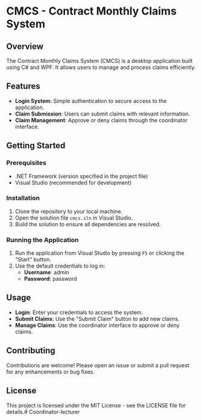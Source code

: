 # CMCS - Contract Monthly Claims System

## Overview
The Contract Monthly Claims System (CMCS) is a desktop application built using C# and WPF. It allows users to manage and process claims efficiently.

## Features
- **Login System**: Simple authentication to secure access to the application.
- **Claim Submission**: Users can submit claims with relevant information.
- **Claim Management**: Approve or deny claims through the coordinator interface.

## Getting Started
### Prerequisites
- .NET Framework (version specified in the project file)
- Visual Studio (recommended for development)

### Installation
1. Clone the repository to your local machine.
2. Open the solution file `cmcs.sln` in Visual Studio.
3. Build the solution to ensure all dependencies are resolved.

### Running the Application
1. Run the application from Visual Studio by pressing `F5` or clicking the "Start" button.
2. Use the default credentials to log in:
   - **Username**: admin
   - **Password**: password

## Usage
- **Login**: Enter your credentials to access the system.
- **Submit Claims**: Use the "Submit Claim" button to add new claims.
- **Manage Claims**: Use the coordinator interface to approve or deny claims.

## Contributing
Contributions are welcome! Please open an issue or submit a pull request for any enhancements or bug fixes.

## License
This project is licensed under the MIT License - see the LICENSE file for details.# Coordinator-lecturer
